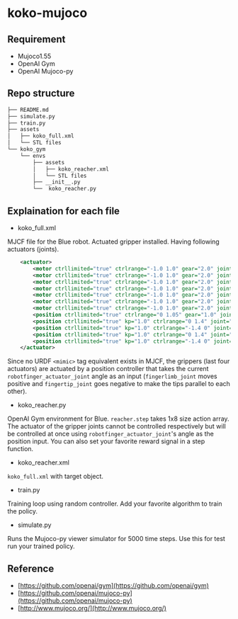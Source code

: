 # koko-mujoco

## Requirement
* Mujoco1.55
* OpenAI Gym 
* OpenAI Mujoco-py

## Repo structure
```bash
├── README.md
├── simulate.py
├── train.py
├── assets
│   ├── koko_full.xml
│   └── STL files
└── koko_gym
    └── envs
        ├── assets
        │   ├── koko_reacher.xml
        │   └── STL files
        ├── __init__.py
        └──  koko_reacher.py
```

## Explaination for each file 
* koko_full.xml


MJCF file for the Blue robot. Actuated gripper installed. Having following actuators (joints).
```xml
    <actuator>
        <motor ctrllimited="true" ctrlrange="-1.0 1.0" gear="2.0" joint="base_roll_joint" />
        <motor ctrllimited="true" ctrlrange="-1.0 1.0" gear="2.0" joint="shoulder_lift_joint" />
        <motor ctrllimited="true" ctrlrange="-1.0 1.0" gear="2.0" joint="shoulder_roll_joint" />
        <motor ctrllimited="true" ctrlrange="-1.0 1.0" gear="2.0" joint="elbow_lift_joint" />
        <motor ctrllimited="true" ctrlrange="-1.0 1.0" gear="2.0" joint="elbow_roll_joint" />
        <motor ctrllimited="true" ctrlrange="-1.0 1.0" gear="2.0" joint="wrist_lift_joint" />
        <motor ctrllimited="true" ctrlrange="-1.0 1.0" gear="2.0" joint="wrist_roll_joint" />
        <position ctrllimited="true" ctrlrange="0 1.05" gear="1.0" joint="robotfinger_actuator_joint" />
        <position ctrllimited="true" kp="1.0" ctrlrange="0 1.4" joint="right_fingerlimb_joint" />
        <position ctrllimited="true" kp="1.0" ctrlrange="-1.4 0" joint="right_fingertip_joint" />
        <position ctrllimited="true" kp="1.0" ctrlrange="0 1.4" joint="left_fingerlimb_joint" />
        <position ctrllimited="true" kp="1.0" ctrlrange="-1.4 0" joint="left_fingertip_joint" />
    </actuator>
```
Since no URDF `<mimic>` tag equivalent exists in MJCF, the grippers (last four actuators) are actuated by a position controller that takes the current `robotfinger_actuator_joint` angle as an input (`fingerlimb_joint` moves positive and `fingertip_joint` goes negative to make the tips parallel to each other).

* koko_reacher.py


OpenAI Gym environment for Blue. `reacher.step` takes 1x8 size action array. The actuator of the gripper joints cannot be controlled respectively but will be controlled at once using `robotfinger_actuator_joint`'s angle as the position input. You can also set your favorite reward signal in a step function.

* koko_reacher.xml


`koko_full.xml` with target object.

* train.py


Training loop using random controller. Add your favorite algorithm to train the policy.

* simulate.py


Runs the Mujoco-py viewer simulator for 5000 time steps. Use this for test run your trained policy. 

## Reference

* [https://github.com/openai/gym](https://github.com/openai/gym)
* [https://github.com/openai/mujoco-py](https://github.com/openai/mujoco-py)
* [http://www.mujoco.org/](http://www.mujoco.org/)
